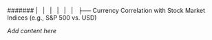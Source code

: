 ####### |   |   |   |   |   |   ├── Currency Correlation with Stock Market Indices (e.g., S&P 500 vs. USD)

*Add content here*